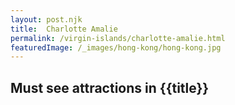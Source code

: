 ```yaml
---
layout: post.njk
title:  Charlotte Amalie
permalink: /virgin-islands/charlotte-amalie.html
featuredImage: /_images/hong-kong/hong-kong.jpg
---
```

## Must see attractions in {{title}}